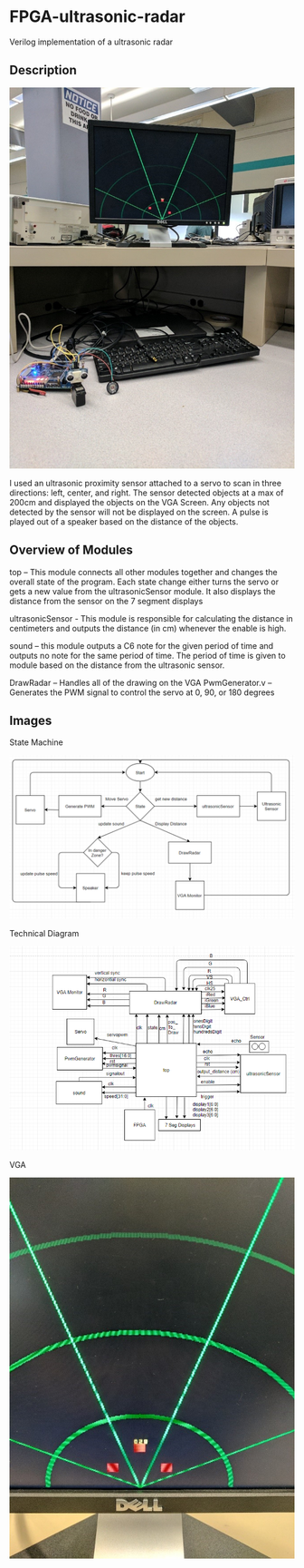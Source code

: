 # FPGA-ultrasonic-radar
Verilog implementation of a ultrasonic radar

## Description 

![Full](https://github.com/bryonkucharski/FPGA-ultrasonic-radar/blob/master/images/full.jpg)

I used an ultrasonic proximity sensor attached to a servo to scan in three directions: left, center, and right. The sensor detected objects at a max of 200cm and displayed the objects on the VGA Screen. Any objects not detected by the sensor will not be displayed on the screen. A pulse is played out of a speaker based on the distance of the objects.

## Overview of Modules 

top – This module connects all other modules together and changes the overall state of the program. Each state change either turns the servo or gets a new value from the ultrasonicSensor module. It also displays the distance from the sensor on the 7 segment displays

ultrasonicSensor - This module is responsible for calculating the distance in centimeters and outputs the distance (in cm) whenever the enable is high. 

sound – this module outputs a C6 note for the given period of time and outputs no note for the same period of time. The period of time is given to module based on the distance from the ultrasonic sensor.

DrawRadar – Handles all of the drawing on the VGA
PwmGenerator.v – Generates the PWM signal to control the servo at 0, 90, or 180 degrees

## Images

State Machine

![StateMachine](https://github.com/bryonkucharski/FPGA-ultrasonic-radar/blob/master/images/blockdiagram.png)

Technical Diagram 

![TechnicalDiagram](https://github.com/bryonkucharski/FPGA-ultrasonic-radar/blob/master/images/technicaldiagram.png)

VGA

![VGA](https://github.com/bryonkucharski/FPGA-ultrasonic-radar/blob/master/images/vga.jpg)


